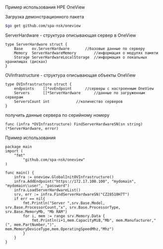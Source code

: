 Пример использования HPE OneView

Загрузка демонстрационного пакета
```bash
$go get github.com/spa-nsk/oneview
```

ServerHardware  - структура описывающая сервер в OneView
```
type ServerHardware struct {
	Base    ov.ServerHardware		//базовые данные по серверу
	Memory  ServerHardwareMemory		//информация о модулях памяти
	Storage ServerHardwareLocalStorage	//информация о локальных хранилищах (дисках)
}
```
OVInfrastructure  -  структура описывающая объекты OneView
```
type OVInfrastructure struct {
	endpoints    []*ovEndpoint		//серверы с настроенным OneView
	Servers      []*ServerHardware		//данные по загруженным серверам
	ServersCount int			//количество серверов
}
```
получить данные сервера по серийному номеру
```
func (infra *OVInfrastructure) FindServerHardwareSN(sn string) (*ServerHardware, error)
```
Пример использования
```
package main
import (
	"fmt"
      	"github.com/spa-nsk/oneview"
)

func main() {
	infra := oneview.GlobalInitOVInfrastructure()
	infra.AddEndpoint("https://172.17.100.100", "mydomain", "mydomain\\user", "password")
	infra.LoadServerHardwareList()
	srv, err := infra.FindServerHardwareSN("CZ28510H7T")
	if err == nil{
		fmt.Println("Server ",srv.Base.Model, srv.Base.ProcessorCount,"x", srv.Base.ProcessorType, srv.Base.MemoryMb, "Mb RAM")
		for i, mem := range srv.Memory.Data {
			fmt.Println(i+1,mem.CapacityMiB,"Mb", mem.Manufacturer,"(", mem.PartNumber,")", mem.MemoryDeviceType,mem.OperatingSpeedMhz,"Mhz")
		}
	}
}
```
